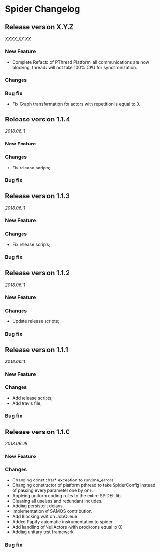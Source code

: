 Spider Changelog
================

## Release version X.Y.Z
*XXXX.XX.XX*

### New Feature
* Complete Refacto of PThread Platform: all communications are now blocking, threads will not take 100% CPU for synchronization.

### Changes

### Bug fix
* Fix Graph transformation for actors with repetition is equal to 0.

## Release version 1.1.4
*2018.06.11*

### New Feature

### Changes
* Fix release scripts;

### Bug fix


## Release version 1.1.3
*2018.06.11*

### New Feature

### Changes
* Fix release scripts;

### Bug fix


## Release version 1.1.2
*2018.06.11*

### New Feature

### Changes
* Update release scripts;

### Bug fix


## Release version 1.1.1
*2018.06.11*

### New Feature

### Changes
* Add release scripts;
* Add travis file;

### Bug fix

## Release version 1.1.0
*2018.06.08*

### New Feature

### Changes
* Changing const char* exception to runtime_errors.
* Changing constructor of platform pthread to take SpiderConfig instead of passing every parameter one by one.
* Applying uniform coding rules to the entire SPiDER lib.
* Cleaning all useless and redundant includes.
* Adding persistent delays.
* Implementation of SAMOS contribution.
* Add Blocking wait on JobQueue
* Added Papify automatic instrumentation to spider
* Add handling of NullActors (with prod/cons equal to 0)
* Adding unitary test framework

### Bug fix
